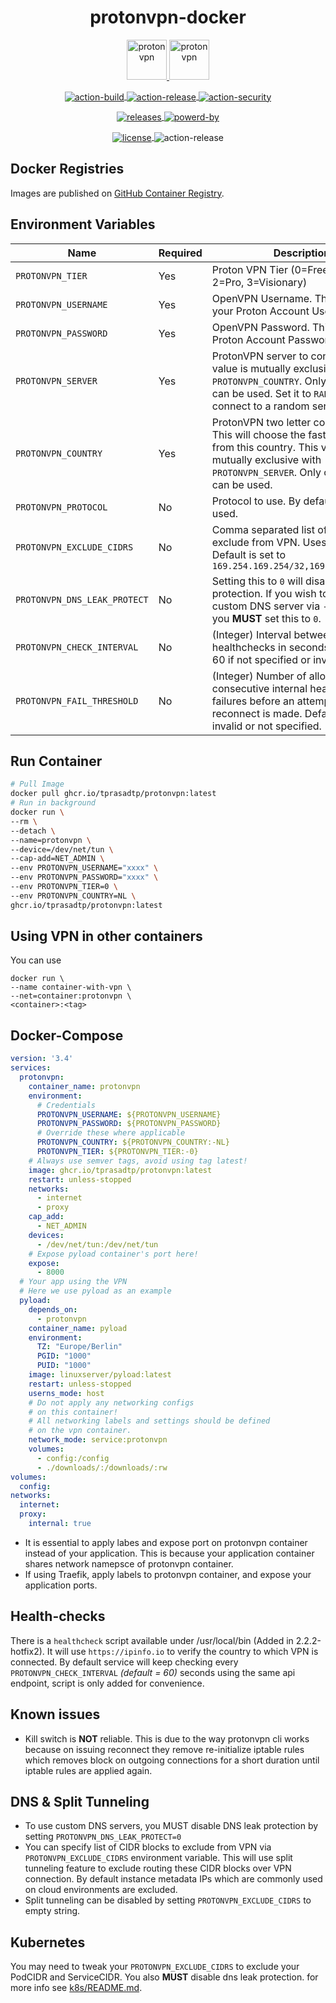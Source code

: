 <!-- markdownlint-disable MD033 -->

<h1 align="center">protonvpn-docker</h1>

<p align="center">
  <a href="https://protonvpn.com" target="_blank" rel="noreferrer">
    <img src="https://static.prasadt.com/logos/proton/scalable/protonvpn-wide.svg" height="64" alt="protonvpn">
  </a>
  <a href="https://ghcr.io/tprasadtp/protonvpn" target="_blank" rel="noreferrer">
    <img src="https://static.prasadt.com/logos/software/docker-engine-wide.svg" height="64" alt="protonvpn">
  </a>
</p>

<!-- CI Badges -->

<p align="center">

  <a href="https://github.com/tprasadtp/protonvpn-docker/actions?workflow=build" target="_blank" rel="noreferrer">
    <img src="https://github.com/tprasadtp/protonvpn-docker/workflows/build/badge.svg" align="center" alt="action-build">
  </a>

  <a href="https://github.com/tprasadtp/protonvpn-docker/actions?workflow=release" target="_blank" rel="noreferrer">
    <img src="https://github.com/tprasadtp/protonvpn-docker/workflows/release/badge.svg"align="center" alt="action-release">
  </a>

  <a href="https://github.com/tprasadtp/protonvpn-docker/actions?workflow=security" target="_blank" rel="noreferrer">
    <img src="https://github.com/tprasadtp/protonvpn-docker/workflows/security/badge.svg"align="center" alt="action-security">
  </a>

</p>

<!-- Version and Release Badges -->

<p align="center">

  <a href="https://github.com/tprasadtp/protonvpn-docker/releases/latest" target="_blank" rel="noreferrer">
    <img src="https://img.shields.io/github/v/tag/tprasadtp/protonvpn-docker?label=version&sort=semver&logo=semver&color=7f50a6&labelColor=3a3a3a" align="center" alt="releases">
  </a>

  <a href="https://goreleaser.com" target="_blank" rel="noreferrer">
    <img src="https://img.shields.io/badge/powered--by-goreleaser-7f50a6?logo=semver&labelColor=3a3a3a" align="center" alt="powerd-by">
  </a>

</p>


<!-- Other Badges -->

<p align="center">

  <a href="https://github.com/tprasadtp/protonvpn-docker/blob/master/LICENSE" target="_blank" rel="noreferrer">
    <img src="https://img.shields.io/github/license/tprasadtp/protonvpn-docker?logo=github&labelColor=3A3A3A" align="center" alt="license">
  </a>

  <img src="https://ga-beacon.prasadt.com/UA-101760811-3/github/gfilt" align="center" alt="action-release">

</p>


## Docker Registries

Images are published on [GitHub Container Registry][ghcr].

## Environment Variables

| Name | Required | Description
|---|---|---
| `PROTONVPN_TIER`          | Yes | Proton VPN Tier (0=Free, 1=Basic, 2=Pro, 3=Visionary)
| `PROTONVPN_USERNAME`      | Yes | OpenVPN Username. This is **NOT** your Proton Account Username.
| `PROTONVPN_PASSWORD`      | Yes | OpenVPN Password. This is **NOT** your Proton Account Password.
| `PROTONVPN_SERVER`        | Yes | ProtonVPN server to connect to. This value is mutually exclusive with `PROTONVPN_COUNTRY`. Only one of them can be used. Set it to `RANDOM` to connect to a random server.
| `PROTONVPN_COUNTRY`       | Yes | ProtonVPN two letter country code. This will choose the fastest server from this country. This value is mutually exclusive with `PROTONVPN_SERVER`. Only one of them can be used.
| `PROTONVPN_PROTOCOL`      | No  | Protocol to use. By default `udp` is used.
| `PROTONVPN_EXCLUDE_CIDRS` | No  | Comma separated list of CIDRs to exclude from VPN. Uses split tunnel. Default is set to `169.254.169.254/32,169.254.170.2/32`
| `PROTONVPN_DNS_LEAK_PROTECT` | No  | Setting this to `0` will disable DNS leak protection. If you wish to specify custom DNS server via `--dns` option you **MUST** set this to `0`.
| `PROTONVPN_CHECK_INTERVAL`   | No  | (Integer) Interval between internal healthchecks in seconds. Defaults to 60 if not specified or invalid.
| `PROTONVPN_FAIL_THRESHOLD`   | No  | (Integer) Number of allowed consecutive internal healthchecks failures before an attempt to reconnect is made. Defaults to 3 if invalid or not specified.


## Run Container

```bash
# Pull Image
docker pull ghcr.io/tprasadtp/protonvpn:latest
# Run in background
docker run \
--rm \
--detach \
--name=protonvpn \
--device=/dev/net/tun \
--cap-add=NET_ADMIN \
--env PROTONVPN_USERNAME="xxxx" \
--env PROTONVPN_PASSWORD="xxxx" \
--env PROTONVPN_TIER=0 \
--env PROTONVPN_COUNTRY=NL \
ghcr.io/tprasadtp/protonvpn:latest
```

## Using VPN in other containers

You can use

```console
docker run \
--name container-with-vpn \
--net=container:protonvpn \
<container>:<tag>
```

## Docker-Compose

```yaml
version: '3.4'
services:
  protonvpn:
    container_name: protonvpn
    environment:
      # Credentials
      PROTONVPN_USERNAME: ${PROTONVPN_USERNAME}
      PROTONVPN_PASSWORD: ${PROTONVPN_PASSWORD}
      # Override these where applicable
      PROTONVPN_COUNTRY: ${PROTONVPN_COUNTRY:-NL}
      PROTONVPN_TIER: ${PROTONVPN_TIER:-0}
    # Always use semver tags, avoid using tag latest!
    image: ghcr.io/tprasadtp/protonvpn:latest
    restart: unless-stopped
    networks:
      - internet
      - proxy
    cap_add:
      - NET_ADMIN
    devices:
      - /dev/net/tun:/dev/net/tun
    # Expose pyload container's port here!
    expose:
      - 8000
  # Your app using the VPN
  # Here we use pyload as an example
  pyload:
    depends_on:
      - protonvpn
    container_name: pyload
    environment:
      TZ: "Europe/Berlin"
      PGID: "1000"
      PUID: "1000"
    image: linuxserver/pyload:latest
    restart: unless-stopped
    userns_mode: host
    # Do not apply any networking configs
    # on this container!
    # All networking labels and settings should be defined
    # on the vpn container.
    network_mode: service:protonvpn
    volumes:
      - config:/config
      - ./downloads/:/downloads/:rw
volumes:
  config:
networks:
  internet:
  proxy:
    internal: true
```

- It is essential to apply labes and expose port on protonvpn container instead of your application. This is because your application container shares network namepsce of protonvpn container.
- If using Traefik, apply labels to protonvpn container, and expose your application ports.

## Health-checks

There is a `healthcheck` script available under /usr/local/bin (Added in 2.2.2-hotfix2). It will use `https://ipinfo.io` to verify the country to which VPN is connected. By default service will keep checking every `PROTONVPN_CHECK_INTERVAL` _(default = 60)_ seconds using the same api endpoint, script is only added for convenience.

## Known issues

- Kill switch is **NOT** reliable. This is due to the way protonvpn cli works because on issuing reconnect they remove
re-initialize iptable rules which removes block on outgoing connections for a short duration until iptable rules are applied again.

## DNS & Split Tunneling

- To use custom DNS servers, you MUST disable DNS leak protection by setting `PROTONVPN_DNS_LEAK_PROTECT=0`
- You can specify list of CIDR blocks to exclude from VPN via `PROTONVPN_EXCLUDE_CIDRS` environment variable.
This will use split tunneling feature to exclude routing these CIDR blocks over VPN connection.
By default instance metadata IPs which are commonly used on cloud environments are excluded.
- Split tunneling can be disabled by setting `PROTONVPN_EXCLUDE_CIDRS` to empty string.


## Kubernetes

You may need to tweak your `PROTONVPN_EXCLUDE_CIDRS` to exclude your PodCIDR and ServiceCIDR. You also **MUST** disable dns leak protection. for more info see [k8s/README.md](./k8s/README.md).

[dockerhub]: https://hub.docker.com/r/tprasadtp/protonvpn
[ghcr]: https://ghcr.io/tprasadtp/protonvpn
[releases]: https://github.com/tprasadtp/protonvpn-docker/releases/latest
